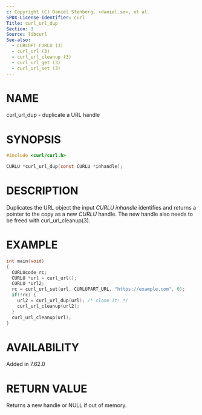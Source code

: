 ```yaml
---
c: Copyright (C) Daniel Stenberg, <daniel.se>, et al.
SPDX-License-Identifier: curl
Title: curl_url_dup
Section: 3
Source: libcurl
See-also:
  - CURLOPT_CURLU (3)
  - curl_url (3)
  - curl_url_cleanup (3)
  - curl_url_get (3)
  - curl_url_set (3)
---
```


# NAME

curl_url_dup - duplicate a URL handle

# SYNOPSIS

~~~c
#include <curl/curl.h>

CURLU *curl_url_dup(const CURLU *inhandle);
~~~

# DESCRIPTION

Duplicates the URL object the input *CURLU* *inhandle* identifies and
returns a pointer to the copy as a new *CURLU* handle. The new handle also
needs to be freed with curl_url_cleanup(3).

# EXAMPLE

~~~c
int main(void)
{
  CURLUcode rc;
  CURLU *url = curl_url();
  CURLU *url2;
  rc = curl_url_set(url, CURLUPART_URL, "https://example.com", 0);
  if(!rc) {
    url2 = curl_url_dup(url); /* clone it! */
    curl_url_cleanup(url2);
  }
  curl_url_cleanup(url);
}
~~~

# AVAILABILITY

Added in 7.62.0

# RETURN VALUE

Returns a new handle or NULL if out of memory.
